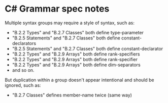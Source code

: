 # C# Grammar spec notes

Multiple syntax groups may require a style of syntax, such as:
* "B.2.2 Types" and "B.2.7 Classes" both define type-parameter
* "B.2.5 Statements" and "B.2.7 Classes" both define constant-declarators
* "B.2.5 Statements" and "B.2.7 Classes" both define constant-declarator
* "B.2.2 Types" and "B.2.9 Arrays" both define rank-specifiers
* "B.2.2 Types" and "B.2.9 Arrays" both define rank-specifier
* "B.2.2 Types" and "B.2.9 Arrays" both define dim-separators
* and so on.

But duplication within a group doesn't appear intentional and should be ignored, such as:
- "B.2.7 Classes" defines member-name twice (same way)
